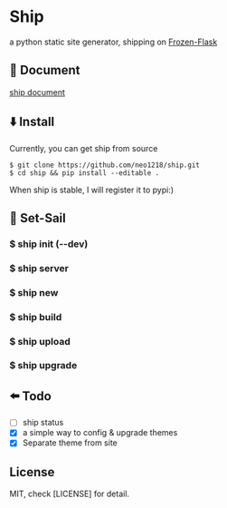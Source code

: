 # Ship
a python static site generator, shipping on [Frozen-Flask](http://pythonhosted.org/Frozen-Flask/)

## 📝 Document
[ship document](https://neo1218.github.io/ship)

## ⬇️ Install
Currently, you can get ship from source

    $ git clone https://github.com/neo1218/ship.git
    $ cd ship && pip install --editable .

When ship is stable, I will register it to pypi:)

## 🚢 Set-Sail
### $ ship init (--dev)

### $ ship server

### $ ship new

### $ ship build

### $ ship upload

### $ ship upgrade

## ⬅️ Todo
+ [ ] ship status
+ [x] a simple way to config & upgrade themes
+ [x] Separate theme from site

## License
MIT, check [LICENSE] for detail.
